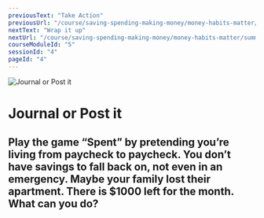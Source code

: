 ```yaml
---
previousText: "Take Action"
previousUrl: "/course/saving-spending-making-money/money-habits-matter/discussion"
nextText: "Wrap it up"
nextUrl: "/course/saving-spending-making-money/money-habits-matter/summary"
courseModuleId: "5"
sessionId: "4"
pageId: "4"
---
```



![Journal or Post it](/assets/img/journal-it.png)
# Journal or Post it

## Play the game “Spent” by pretending you’re living from paycheck to paycheck. You don’t have savings to fall back on, not even in an emergency. Maybe your family lost their apartment. There is $1000 left for the month. What can you do?

 
<sparkle-quiz question-id="221"></sparkle-quiz>
<sparkle-quiz question-id="222"></sparkle-quiz>
